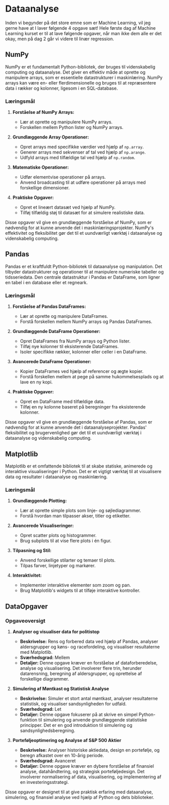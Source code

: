 # Dataanalyse

Inden vi begynder på det store emne som er Machine Learning, vil jeg gerne have at I laver følgende 4 opgave sæt! Hele første dag af Machine Learning kurset er til at lave følgende opgaver, når man ikke dem alle er det okay, men på dag 2 går vi videre til linær regression.

## NumPy

NumPy er et fundamentalt Python-bibliotek, der bruges til videnskabelig computing og dataanalyse. Det giver en effektiv måde at oprette og manipulere arrays, som er essentielle datastrukturer i maskinlæring. NumPy arrays kan være en- eller flerdimensionelle og bruges til at repræsentere data i rækker og kolonner, ligesom i en SQL-database.

### Læringsmål

1. **Forståelse af NumPy Arrays:**

   - Lær at oprette og manipulere NumPy arrays.
   - Forskellen mellem Python lister og NumPy arrays.

2. **Grundlæggende Array Operationer:**

   - Opret arrays med specifikke værdier ved hjælp af `np.array`.
   - Generer arrays med sekvenser af tal ved hjælp af `np.arange`.
   - Udfyld arrays med tilfældige tal ved hjælp af `np.random`.

3. **Matematiske Operationer:**

   - Udfør elementvise operationer på arrays.
   - Anvend broadcasting til at udføre operationer på arrays med forskellige dimensioner.

4. **Praktiske Opgaver:**
   - Opret et lineært datasæt ved hjælp af NumPy.
   - Tilføj tilfældig støj til datasæt for at simulere realistiske data.

Disse opgaver vil give en grundlæggende forståelse af NumPy, som er nødvendig for at kunne anvende det i maskinlæringsprojekter. NumPy's effektivitet og fleksibilitet gør det til et uundværligt værktøj i dataanalyse og videnskabelig computing.

## Pandas

Pandas er et kraftfuldt Python-bibliotek til dataanalyse og manipulation. Det tilbyder datastrukturer og operationer til at manipulere numeriske tabeller og tidsseriedata. Den centrale datastruktur i Pandas er DataFrame, som ligner en tabel i en database eller et regneark.

### Læringsmål

1. **Forståelse af Pandas DataFrames:**

   - Lær at oprette og manipulere DataFrames.
   - Forstå forskellen mellem NumPy arrays og Pandas DataFrames.

2. **Grundlæggende DataFrame Operationer:**

   - Opret DataFrames fra NumPy arrays og Python lister.
   - Tilføj nye kolonner til eksisterende DataFrames.
   - Isoler specifikke rækker, kolonner eller celler i en DataFrame.

3. **Avancerede DataFrame Operationer:**

   - Kopier DataFrames ved hjælp af referencer og ægte kopier.
   - Forstå forskellen mellem at pege på samme hukommelsesplads og at lave en ny kopi.

4. **Praktiske Opgaver:**
   - Opret en DataFrame med tilfældige data.
   - Tilføj en ny kolonne baseret på beregninger fra eksisterende kolonner.

Disse opgaver vil give en grundlæggende forståelse af Pandas, som er nødvendig for at kunne anvende det i dataanalyseprojekter. Pandas' fleksibilitet og brugervenlighed gør det til et uundværligt værktøj i dataanalyse og videnskabelig computing.

## Matplotlib

Matplotlib er et omfattende bibliotek til at skabe statiske, animerede og interaktive visualiseringer i Python. Det er et vigtigt værktøj til at visualisere data og resultater i dataanalyse og maskinlæring.

### Læringsmål

1. **Grundlæggende Plotting:**

   - Lær at oprette simple plots som linje- og søjlediagrammer.
   - Forstå hvordan man tilpasser akser, titler og etiketter.

2. **Avancerede Visualiseringer:**

   - Opret scatter plots og histogrammer.
   - Brug subplots til at vise flere plots i én figur.

3. **Tilpasning og Stil:**

   - Anvend forskellige stilarter og temaer til plots.
   - Tilpas farver, linjetyper og markører.

4. **Interaktivitet:**
   - Implementer interaktive elementer som zoom og pan.
   - Brug Matplotlib's widgets til at tilføje interaktive kontroller.

## DataOpgaver

### Opgaveoversigt

1. **Analyser og visualiser data for politistop**

   - **Beskrivelse:** Rens og forbered data ved hjælp af Pandas, analyser aldersgrupper og køns- og racefordeling, og visualiser resultaterne med Matplotlib.
   - **Sværhedsgrad:** Mellem
   - **Detaljer:** Denne opgave kræver en forståelse af dataforberedelse, analyse og visualisering. Det involverer flere trin, herunder datarensning, beregning af aldersgrupper, og oprettelse af forskellige diagrammer.

2. **Simulering af Møntkast og Statistisk Analyse**

   - **Beskrivelse:** Simuler et stort antal møntkast, analyser resultaterne statistisk, og visualiser sandsynligheden for udfald.
   - **Sværhedsgrad:** Let
   - **Detaljer:** Denne opgave fokuserer på at skrive en simpel Python-funktion til simulering og anvende grundlæggende statistiske principper. Det er en god introduktion til simulering og sandsynlighedsberegning.

3. **Porteføljeoptimering og Analyse af S&P 500 Aktier**
   - **Beskrivelse:** Analyser historiske aktiedata, design en portefølje, og beregn afkastet over en 10-årig periode.
   - **Sværhedsgrad:** Avanceret
   - **Detaljer:** Denne opgave kræver en dybere forståelse af finansiel analyse, datahåndtering, og strategisk porteføljedesign. Det involverer normalisering af data, visualisering, og implementering af en investeringsstrategi.

Disse opgaver er designet til at give praktisk erfaring med dataanalyse, simulering, og finansiel analyse ved hjælp af Python og dets biblioteker.

###
